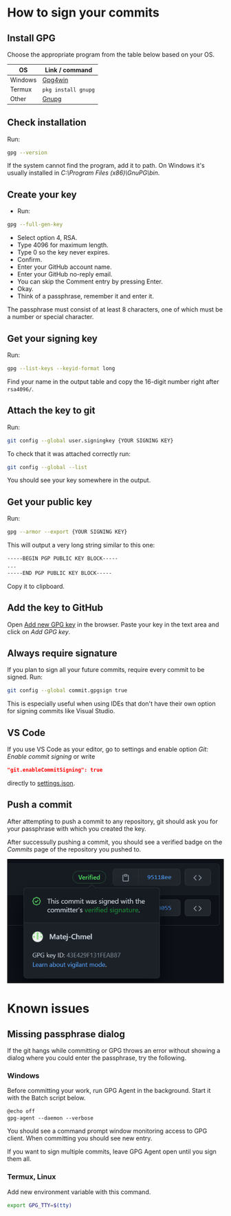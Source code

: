 # How to sign your commits

## Install GPG

Choose the appropriate program from the table below based on your OS.

|OS|Link / command|
|---|---|
|Windows|[Gpg4win](https://gpg4win.org/download.html)|
|Termux|`pkg install gnupg`|
|Other|[Gnupg](https://gnupg.org/download/)|

## Check installation

Run:

```bash
gpg --version
```

If the system cannot find the program, add it to path. On Windows it's usually installed in *C:\Program Files (x86)\GnuPG\bin*.

## Create your key

- Run:

```bash
gpg --full-gen-key
```

- Select option 4, RSA.
- Type 4096 for maximum length.
- Type 0 so the key never expires.
- Confirm.
- Enter your GitHub account name.
- Enter your GitHub no-reply email.
- You can skip the Comment entry by pressing Enter.
- Okay.
- Think of a passphrase, remember it and enter it.

The passphrase must consist of at least 8 characters, one of which must be a number or special character.

## Get your signing key

Run:

```bash
gpg --list-keys --keyid-format long
```

Find your name in the output table and copy the 16-digit number right after `rsa4096/`.

## Attach the key to git

Run:

```bash
git config --global user.signingkey {YOUR SIGNING KEY}
```

To check that it was attached correctly run:

```bash
git config --global --list
```

You should see your key somewhere in the output.

## Get your public key

Run:

```bash
gpg --armor --export {YOUR SIGNING KEY}
```

This will output a very long string similar to this one:

```bash
-----BEGIN PGP PUBLIC KEY BLOCK-----
...
-----END PGP PUBLIC KEY BLOCK-----
```

Copy it to clipboard.

## Add the key to GitHub

Open [Add new GPG key](https://github.com/settings/gpg/new) in the browser. Paste your key in the text area and click on *Add GPG key*.

## Always require signature

If you plan to sign all your future commits, require every commit to be signed. Run:

```bash
git config --global commit.gpgsign true
```

This is especially useful when using IDEs that don't have their own option for signing commits like Visual Studio.

## VS Code

If you use VS Code as your editor, go to settings and enable option *Git: Enable commit signing* or write

```json
"git.enableCommitSigning": true
```

directly to [settings.json](https://code.visualstudio.com/docs/getstarted/settings#_settings-file-locations).

## Push a commit

After attempting to push a commit to any repository, git should ask you for your passphrase with which you created the key.

After successully pushing a commit, you should see a verified badge on the *Commits* page of the repository you pushed to.

![Verified commit badge](verified.png)

# Known issues

## Missing passphrase dialog

If the git hangs while committing or GPG throws an error without showing a dialog where you could enter the passphrase, try the following.

### Windows

Before committing your work, run GPG Agent in the background. Start it with the Batch script below.

```batch
@echo off
gpg-agent --daemon --verbose
```

You should see a command prompt window monitoring access to GPG client. When committing you should see new entry.

If you want to sign multiple commits, leave GPG Agent open until you sign them all.

### Termux, Linux

Add new environment variable with this command.

```bash
export GPG_TTY=$(tty)
```
